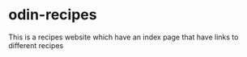 # odin-recipes
This is a recipes website which have an index page that have links to different recipes